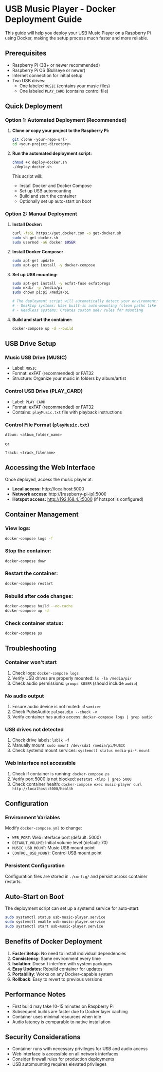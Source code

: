 # USB Music Player - Docker Deployment Guide

This guide will help you deploy your USB Music Player on a Raspberry Pi using Docker, making the setup process much faster and more reliable.

## Prerequisites

- Raspberry Pi (3B+ or newer recommended)
- Raspberry Pi OS (Bullseye or newer)
- Internet connection for initial setup
- Two USB drives:
  - One labeled `MUSIC` (contains your music files)
  - One labeled `PLAY_CARD` (contains control file)

## Quick Deployment

### Option 1: Automated Deployment (Recommended)

1. **Clone or copy your project to the Raspberry Pi:**
   ```bash
   git clone <your-repo-url>
   cd <your-project-directory>
   ```

2. **Run the automated deployment script:**
   ```bash
   chmod +x deploy-docker.sh
   ./deploy-docker.sh
   ```

   This script will:
   - Install Docker and Docker Compose
   - Set up USB automounting
   - Build and start the container
   - Optionally set up auto-start on boot

### Option 2: Manual Deployment

1. **Install Docker:**
   ```bash
   curl -fsSL https://get.docker.com -o get-docker.sh
   sudo sh get-docker.sh
   sudo usermod -aG docker $USER
   ```

2. **Install Docker Compose:**
   ```bash
   sudo apt-get update
   sudo apt-get install -y docker-compose
   ```

3. **Set up USB mounting:**
   ```bash
   sudo apt-get install -y exfat-fuse exfatprogs
   sudo mkdir -p /media/pi
   sudo chown pi:pi /media/pi
   
   # The deployment script will automatically detect your environment:
   # - Desktop systems: Uses built-in auto-mounting (clean paths like /media/pi/PLAY_CARD)
   # - Headless systems: Creates custom udev rules for mounting
   ```

4. **Build and start the container:**
   ```bash
   docker-compose up -d --build
   ```

## USB Drive Setup

### Music USB Drive (MUSIC)
- Label: `MUSIC`
- Format: exFAT (recommended) or FAT32
- Structure: Organize your music in folders by album/artist

### Control USB Drive (PLAY_CARD)
- Label: `PLAY_CARD`
- Format: exFAT (recommended) or FAT32
- Contains: `playMusic.txt` file with playback instructions

### Control File Format (`playMusic.txt`)
```
Album: <album_folder_name>
```
or
```
Track: <track_filename>
```

## Accessing the Web Interface

Once deployed, access the music player at:
- **Local access:** http://localhost:5000
- **Network access:** http://[raspberry-pi-ip]:5000
- **Hotspot access:** http://192.168.4.1:5000 (if hotspot is configured)

## Container Management

### View logs:
```bash
docker-compose logs -f
```

### Stop the container:
```bash
docker-compose down
```

### Restart the container:
```bash
docker-compose restart
```

### Rebuild after code changes:
```bash
docker-compose build --no-cache
docker-compose up -d
```

### Check container status:
```bash
docker-compose ps
```

## Troubleshooting

### Container won't start
1. Check logs: `docker-compose logs`
2. Verify USB drives are properly mounted: `ls -la /media/pi/`
3. Check audio permissions: `groups $USER` (should include `audio`)

### No audio output
1. Ensure audio device is not muted: `alsamixer`
2. Check PulseAudio: `pulseaudio --check -v`
3. Verify container has audio access: `docker-compose logs | grep audio`

### USB drives not detected
1. Check drive labels: `lsblk -f`
2. Manually mount: `sudo mount /dev/sda1 /media/pi/MUSIC`
3. Check systemd mount services: `systemctl status media-pi-*.mount`

### Web interface not accessible
1. Check if container is running: `docker-compose ps`
2. Verify port 5000 is not blocked: `netstat -tlnp | grep 5000`
3. Check container health: `docker-compose exec music-player curl http://localhost:5000/health`

## Configuration

### Environment Variables
Modify `docker-compose.yml` to change:
- `WEB_PORT`: Web interface port (default: 5000)
- `DEFAULT_VOLUME`: Initial volume level (default: 70)
- `MUSIC_USB_MOUNT`: Music USB mount point
- `CONTROL_USB_MOUNT`: Control USB mount point

### Persistent Configuration
Configuration files are stored in `./config/` and persist across container restarts.

## Auto-Start on Boot

The deployment script can set up a systemd service for auto-start:

```bash
sudo systemctl status usb-music-player.service
sudo systemctl enable usb-music-player.service
sudo systemctl start usb-music-player.service
```

## Benefits of Docker Deployment

1. **Faster Setup**: No need to install individual dependencies
2. **Consistency**: Same environment every time
3. **Isolation**: Doesn't interfere with system packages
4. **Easy Updates**: Rebuild container for updates
5. **Portability**: Works on any Docker-capable system
6. **Rollback**: Easy to revert to previous versions

## Performance Notes

- First build may take 10-15 minutes on Raspberry Pi
- Subsequent builds are faster due to Docker layer caching
- Container uses minimal resources when idle
- Audio latency is comparable to native installation

## Security Considerations

- Container runs with necessary privileges for USB and audio access
- Web interface is accessible on all network interfaces
- Consider firewall rules for production deployments
- USB automounting requires elevated privileges 